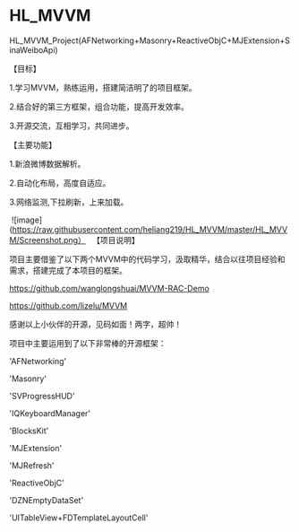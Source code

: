 # HL_MVVM

HL_MVVM_Project(AFNetworking+Masonry+ReactiveObjC+MJExtension+SinaWeiboApi)

【目标】

  1.学习MVVM，熟练运用，搭建简洁明了的项目框架。

  2.结合好的第三方框架，组合功能，提高开发效率。

  3.开源交流，互相学习，共同进步。

【主要功能】

  1.新浪微博数据解析。

  2.自动化布局，高度自适应。

  3.网络监测,下拉刷新，上来加载。
  
  ![image](https://raw.githubusercontent.com/heliang219/HL_MVVM/master/HL_MVVM/Screenshot.png）
  
【项目说明】

  项目主要借鉴了以下两个MVVM中的代码学习，汲取精华，结合以往项目经验和需求，搭建完成了本项目的框架。

  https://github.com/wanglongshuai/MVVM-RAC-Demo

  https://github.com/lizelu/MVVM

  感谢以上小伙伴的开源，见码如面！两字，超帅！

  项目中主要运用到了以下非常棒的开源框架：

  'AFNetworking'

  'Masonry'

  'SVProgressHUD'

  'IQKeyboardManager'

  'BlocksKit'

  'MJExtension'

  'MJRefresh'

  'ReactiveObjC'

  'DZNEmptyDataSet'

  'UITableView+FDTemplateLayoutCell'

